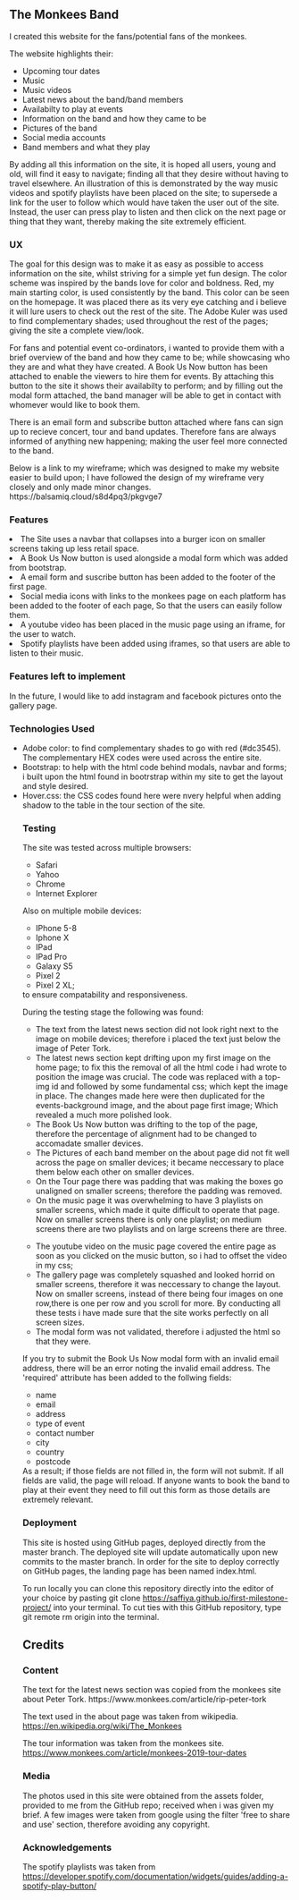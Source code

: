 <h2>The Monkees Band</h2>
I created this website for the fans/potential fans of the monkees.

The website highlights their:
<ul>
<li>Upcoming tour dates</li>
<li>Music</li>
<li>Music videos</li>
<li>Latest news about the band/band members</li>
<li>Availabilty to play at events</li>
<li>Information on the band and how they came to be</li>
<li>Pictures of the band</li>
<li>Social media accounts</li>
<li>Band members and what they play</li>
</ul>

<p>By adding all this information on the site, it is hoped all users, young and old,
will find it easy to navigate; finding all that they desire without having to travel elsewhere.
An illustration of this is demonstrated by the way music videos and spotify playlists have been placed on the site;
to supersede a link for the user to follow which would have taken the user out of the site.
Instead, the user can press play to listen and then click on the next page or thing that they want, thereby making the site extremely efficient.</p>

<h3>UX</h3>
<p>The goal for this design was to make it as easy as possible to access information on the site, whilst striving for a simple yet fun design.
The color scheme was inspired by the bands love for color and boldness.
Red, my main starting color, is used consistently by the band. 
This color can be seen on the homepage. It was placed there as its very eye catching and i believe it will lure users to check out the rest of the site.
The Adobe Kuler was used to find complementary shades; used throughout the rest of the pages; giving the site a complete view/look.</p>

<p>For fans and potential event co-ordinators, i wanted to provide them with a brief overview of the band and how they came to be;
while showcasing who they are and what they have created. 
A Book Us Now button has been attached to enable the viewers to hire them for events.
By attaching this button to the site it shows their availabilty to perform; and by filling out the modal form attached, the band manager will be able to get in contact with whomever would like to book them.</p>

<p>There is an email form and subscribe button attached where fans can sign up to recieve concert, tour and band updates. Therefore fans are always informed of anything new happening; making the user feel more connected to the band.</p>

<p>Below is a link to my wireframe; which was designed to make my website easier to build upon; I have followed the design of my wireframe very closely and only made minor changes.
https://balsamiq.cloud/s8d4pq3/pkgvge7 </p>

<h3>Features</h3
<ul>
<li>The Site uses a navbar that collapses into a burger icon on smaller screens taking up less retail space.</li>
<li>A Book Us Now button is used alongside a modal form which was added from bootstrap.</li>
<li>A email form and suscribe button has been added to the footer of the first page.</li>
<li>Social media icons with links to the monkees page on each platform has been added to the footer of each page, So that the users can easily follow them.</li>
<li>A youtube video has been placed in the music page using an iframe, for the user to watch.</li>
<li>Spotify playlists have been added using iframes, so that users are able to listen to their music.</li>
</ul>

<h3>Features left to implement</h3>

In the future, I would like to add instagram and facebook pictures onto the gallery page.

<h3>Technologies Used</h3>
<ul>
<li>Adobe color: to find complementary shades to go with red (#dc3545). The complementary HEX codes were used across the entire site.</li>
<li>Bootstrap: to help with the html code behind modals, navbar and forms; i built upon the html found in bootrstrap within my site to get the layout and style desired.</li>
<li>Hover.css: the CSS codes found here were nvery helpful when adding shadow to the table in the tour section of the site.</li>

<h3>Testing</h3>
The site was tested across multiple browsers:
<ul>
<li>Safari</li>
<li>Yahoo</li>
<li>Chrome</li>
<li>Internet Explorer</li>
</ul>

Also on multiple mobile devices:
<ul>
<li>IPhone 5-8</li>
<li>Iphone X</li>
<li>IPad</li>
<li>IPad Pro</li>
<li>Galaxy S5</li>
<li>Pixel 2</li>
<li>Pixel 2 XL;</li>
</ul>
to ensure compatability and responsiveness.</br>


<p>During the testing stage the following was found:</p>
<ul>
<li>The text from the latest news section did not look right next to the image on mobile devices; therefore i placed the text just below the image of Peter Tork.</li>
<li>The latest news section kept drifting upon my first image on the home page; to fix this the removal of all the html code i had wrote to position the image was crucial.
The code was replaced with a top-img id and followed by some fundamental css; which kept the image in place. The changes made here were then duplicated for the events-background image, and the about page first image; Which revealed a much more polished look.
<li>The Book Us Now button was drifting to the top of the page, therefore the percentage of alignment had to be changed to accomadate smaller devices.</li>
<li>The Pictures of each band member on the about page did not fit well across the page on smaller devices; it became neccessary to place them below each other on smaller devices.</li>
<li>On the Tour page there was padding that was making the boxes go unaligned on smaller screens; therefore the padding was removed.</li>
<li>On the music page it was overwhelming to have 3 playlists on smaller screens, which made it quite difficult to operate that page. Now on smaller screens there is only one playlist; on medium screens there are two playlists and on large screens there are three.</p>
<li>The youtube video on the music page covered the entire page as soon as you clicked on the music button, so i had to offset the video in my css;
<li>The gallery page was completely squashed and looked horrid on smaller screens, therefore it was neccessary to change the layout.</li>
Now on smaller screens, instead of there being four images on one row,there is one per row and you scroll for more.</li>
By conducting all these tests i have made sure that the site works perfectly on all screen sizes.
<li>The modal form was not validated, therefore i adjusted the html so that they were.</li>
</ul>

<p>If you try to submit the Book Us Now modal form with an invalid email address, there will be an error noting the invalid email address.
The 'required' attribute has been added to the follwing fields:
<ul>
<li>name</li>
<li>email</li> 
<li>address</li>
<li>type of event</li>
<li>contact number</li>
<li>city</li>
<li>country</li>
<li>postcode</li>
</ul>
As a result; if those fields are not filled in, the form will not submit. 
If all fields are valid, the page will reload. If anyone wants to book the band to play at their event they need to fill out this form as those details are extremely relevant.</p>

<h3>Deployment</h3>
This site is hosted using GitHub pages, deployed directly from the master branch. The deployed site will update automatically upon new commits to the master branch.
In order for the site to deploy correctly on GitHub pages, the landing page has been named index.html.

To run locally you can clone this repository directly into the editor of your choice by pasting git clone
https://saffiya.github.io/first-milestone-project/ into your terminal. To cut ties with this GitHub repository, type git remote rm origin into the terminal.

<h2>Credits</h2>

<h3>Content</h3>
The text for the latest news section was copied from the monkees site about Peter Tork.
https://www.monkees.com/article/rip-peter-tork

The text used in the about page was taken from wikipedia.
https://en.wikipedia.org/wiki/The_Monkees

The tour information was taken from the monkees site.
https://www.monkees.com/article/monkees-2019-tour-dates

<h3>Media</h3>
The photos used in this site were obtained from the assets folder, provided to me from the GitHub repo; received when i was given my brief.
A few images were taken from google using the filter 'free to share and use' section, therefore avoiding any copyright.

<h3>Acknowledgements</h3>

The spotify playlists was taken from https://developer.spotify.com/documentation/widgets/guides/adding-a-spotify-play-button/
